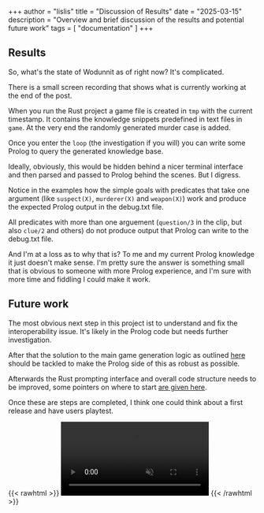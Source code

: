 +++
author = "lislis"
title = "Discussion of Results"
date = "2025-03-15"
description = "Overview and brief discussion of the results and potential future work"
tags = [
  "documentation"
]
+++

## Results

So, what's the state of Wodunnit as of right now? It's complicated.

There is a small screen recording that shows what is currently working at the end of the post.

When you run the Rust project a game file is created in `tmp` with the current timestamp. It contains the knowledge snippets predefined in text files in `game`. At the very end the randomly generated murder case is added.

Once you enter the `loop` (the investigation if you will) you can write some Prolog to query the generated knowledge base.

Ideally, obviously, this would be hidden behind a nicer terminal interface and then parsed and passed to Prolog behind the scenes. But I digress.

Notice in the examples how the simple goals with predicates that take one argument (like `suspect(X)`, `murderer(X)` and `weapon(X)`) work and produce the expected Prolog output in the debug.txt file.

All predicates with more than one arguement (`question/3` in the clip, but also `clue/2` and others) do not produce output that Prolog can write to the debug.txt file.

And I'm at a loss as to why that is? To me and my current Prolog knowledge it just doesn't make sense. I'm pretty sure the answer is something small that is obvious to someone with more Prolog experience, and I'm sure with more time and fiddling I could make it work.

## Future work

The most obvious next step in this project ist to understand and fix the interoperability issue. It's likely in the Prolog code but needs further investigation.

After that the solution to the main game generation logic as outlined [here](blog/designing-whodunnit/#the-issue-with-alibi) should be tackled to make the Prolog side of this as robust as possible.

Afterwards the Rust prompting interface and overall code structure needs to be improved, some pointers on where to start [are given here](/blog/glue-rust/).

Once these are steps are completed, I think one could think about a first release and have users playtest.

{{< rawhtml >}}
<video controls muted>
<source type="video/mp4" src="../../videos/final_result.mp4"></source>
<a href="../videos/final_result.mp4>Find the video file here</a>
</video>
{{< /rawhtml >}}
